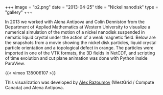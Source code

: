 +++
image = "b2.png"
date = "2013-04-25"
title = "Nickel nanodisk"
type = "gallery"
+++

<!-- https://www.computecanada.ca/visualization/visualization-of-mixed-particles-3d-data-with-paraview -->

In 2013 we worked with Alena Antipova and Colin Denniston from the Department of Applied Mathematics at Western
University to visualize a numerical simulation of the motion of a nickel nanodisk suspended in nematic liquid crystal
under the action of a weak magnetic field. Below are the snapshots from a movie showing the nickel disk particles,
liquid crystal particle orientation and a topological defect in orange. The particles were imported in one of the VTK
formats, the 3D fields in NetCDF, and scripting of time evolution and cut plane animation was done with Python inside
ParaView.

{{< vimeo 135006107 >}}
&nbsp;

This visualization was developed by [Alex Razoumov](mailto:alex.razoumov@westgrid.ca) (WestGrid / Compute Canada) and
Alena Antipova.
